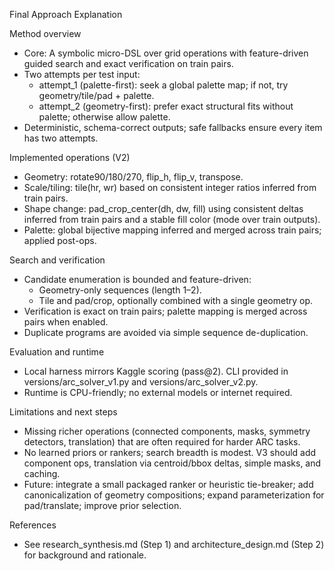Final Approach Explanation

Method overview

- Core: A symbolic micro-DSL over grid operations with feature-driven guided search and exact verification on train pairs.
- Two attempts per test input:
  - attempt_1 (palette-first): seek a global palette map; if not, try geometry/tile/pad + palette.
  - attempt_2 (geometry-first): prefer exact structural fits without palette; otherwise allow palette.
- Deterministic, schema-correct outputs; safe fallbacks ensure every item has two attempts.

Implemented operations (V2)

- Geometry: rotate90/180/270, flip_h, flip_v, transpose.
- Scale/tiling: tile(hr, wr) based on consistent integer ratios inferred from train pairs.
- Shape change: pad_crop_center(dh, dw, fill) using consistent deltas inferred from train pairs and a stable fill color (mode over train outputs).
- Palette: global bijective mapping inferred and merged across train pairs; applied post-ops.

Search and verification

- Candidate enumeration is bounded and feature-driven:
  - Geometry-only sequences (length 1–2).
  - Tile and pad/crop, optionally combined with a single geometry op.
- Verification is exact on train pairs; palette mapping is merged across pairs when enabled.
- Duplicate programs are avoided via simple sequence de-duplication.

Evaluation and runtime

- Local harness mirrors Kaggle scoring (pass@2). CLI provided in versions/arc_solver_v1.py and versions/arc_solver_v2.py.
- Runtime is CPU-friendly; no external models or internet required.

Limitations and next steps

- Missing richer operations (connected components, masks, symmetry detectors, translation) that are often required for harder ARC tasks.
- No learned priors or rankers; search breadth is modest. V3 should add component ops, translation via centroid/bbox deltas, simple masks, and caching.
- Future: integrate a small packaged ranker or heuristic tie-breaker; add canonicalization of geometry compositions; expand parameterization for pad/translate; improve prior selection.

References

- See research_synthesis.md (Step 1) and architecture_design.md (Step 2) for background and rationale.
